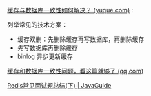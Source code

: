 [缓存与数据库一致性如何解决？ (yuque.com)](https://www.yuque.com/magestack/12306/wocbrht50ctg14nv#NZlgQ) : 

列举常见的技术方案：

- 缓存双删：先删除缓存再写数据库，再删除缓存
- 先写数据库再删除缓存
- binlog 异步更新缓存



[缓存和数据库一致性问题，看这篇就够了 (qq.com)](https://mp.weixin.qq.com/s?__biz=MzIyOTYxNDI5OA==&mid=2247487312&idx=1&sn=fa19566f5729d6598155b5c676eee62d&chksm=e8beb8e5dfc931f3e35655da9da0b61c79f2843101c130cf38996446975014f958a6481aacf1&scene=178&cur_album_id=1699766580538032128#rd)

[Redis常见面试题总结(下) | JavaGuide](https://javaguide.cn/database/redis/redis-questions-02.html#如何保证缓存和数据库数据的一致性)

